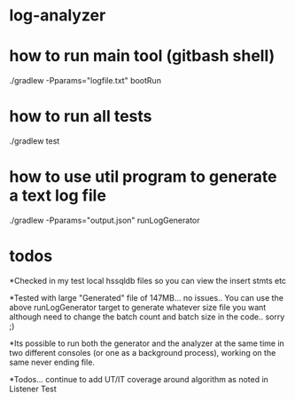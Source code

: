 # log-analyzer

# how to run main tool (gitbash shell)
./gradlew -Pparams="logfile.txt" bootRun

# how to run all tests
./gradlew test


# how to use util program to generate a text log file
./gradlew -Pparams="output.json" runLogGenerator

# todos
*Checked in my test local hssqldb files so you can view the insert stmts etc

*Tested with large "Generated" file of 147MB... no issues.. You can use the above runLogGenerator target to generate whatever size file you want although need to change the batch count and batch size in the code.. sorry ;)

*Its possible to run both the generator and the analyzer at the same time in two different consoles (or one as a background process), working on the same never ending file.

*Todos... continue to add UT/IT coverage around algorithm as noted in Listener Test 
